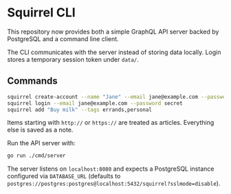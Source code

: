 # Squirrel CLI

This repository now provides both a simple GraphQL API server backed by PostgreSQL and a command line client.

The CLI communicates with the server instead of storing data locally. Login stores a temporary session token under `data/`.

## Commands

```bash
squirrel create-account --name "Jane" --email jane@example.com --password secret --squirrel "Sprinkles"
squirrel login --email jane@example.com --password secret
squirrel add "Buy milk" --tags errands,personal
```

Items starting with `http://` or `https://` are treated as articles. Everything else is saved as a note.

Run the API server with:

```bash
go run ./cmd/server
```

The server listens on `localhost:8080` and expects a PostgreSQL instance configured via `DATABASE_URL` (defaults to `postgres://postgres:postgres@localhost:5432/squirrel?sslmode=disable`).
